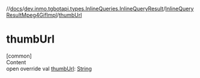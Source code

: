 //[docs](../../../index.md)/[dev.inmo.tgbotapi.types.InlineQueries.InlineQueryResult](../index.md)/[InlineQueryResultMpeg4GifImpl](index.md)/[thumbUrl](thumb-url.md)



# thumbUrl  
[common]  
Content  
open override val [thumbUrl](thumb-url.md): [String](https://kotlinlang.org/api/latest/jvm/stdlib/kotlin/-string/index.html)  



